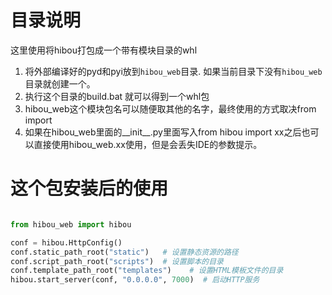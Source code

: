 # 目录说明
这里使用将hibou打包成一个带有模块目录的whl<br>
1. 将外部编译好的pyd和pyi放到`hibou_web`目录. 如果当前目录下没有`hibou_web`目录就创建一个。
2. 执行这个目录的build.bat 就可以得到一个whl包
3. hibou_web这个模块包名可以随便取其他的名字，最终使用的方式取决from import
4. 如果在hibou_web里面的__init__.py里面写入from hibou import xx之后也可以直接使用hibou_web.xx使用，但是会丢失IDE的参数提示。

# 这个包安装后的使用
```python

from hibou_web import hibou

conf = hibou.HttpConfig()
conf.static_path_root("static")   # 设置静态资源的路径
conf.script_path_root("scripts")  # 设置脚本的目录
conf.template_path_root("templates")    # 设置HTML模板文件的目录
hibou.start_server(conf, "0.0.0.0", 7000)  # 启动HTTP服务

```